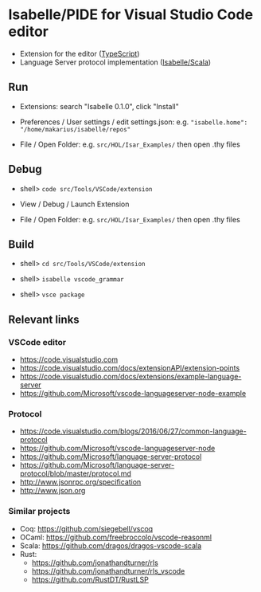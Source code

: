 # Isabelle/PIDE for Visual Studio Code editor #

* Extension for the editor ([TypeScript](extension/src/extension.ts))
* Language Server protocol implementation ([Isabelle/Scala](src/server.scala))


## Run ##

* Extensions: search "Isabelle 0.1.0", click "Install"

* Preferences / User settings / edit settings.json: e.g.
    `"isabelle.home": "/home/makarius/isabelle/repos"`

* File / Open Folder: e.g. `src/HOL/Isar_Examples/` then open .thy files


## Debug ##

* shell> `code src/Tools/VSCode/extension`

* View / Debug / Launch Extension

* File / Open Folder: e.g. `src/HOL/Isar_Examples/` then open .thy files


## Build ##

* shell> `cd src/Tools/VSCode/extension`

* shell> `isabelle vscode_grammar`

* shell> `vsce package`


## Relevant links ##

### VSCode editor ###

* https://code.visualstudio.com
* https://code.visualstudio.com/docs/extensionAPI/extension-points
* https://code.visualstudio.com/docs/extensions/example-language-server
* https://github.com/Microsoft/vscode-languageserver-node-example


### Protocol ###

* https://code.visualstudio.com/blogs/2016/06/27/common-language-protocol
* https://github.com/Microsoft/vscode-languageserver-node
* https://github.com/Microsoft/language-server-protocol
* https://github.com/Microsoft/language-server-protocol/blob/master/protocol.md
* http://www.jsonrpc.org/specification
* http://www.json.org


### Similar projects ###

* Coq: https://github.com/siegebell/vscoq
* OCaml: https://github.com/freebroccolo/vscode-reasonml
* Scala: https://github.com/dragos/dragos-vscode-scala
* Rust:
    * https://github.com/jonathandturner/rls
    * https://github.com/jonathandturner/rls_vscode
    * https://github.com/RustDT/RustLSP
